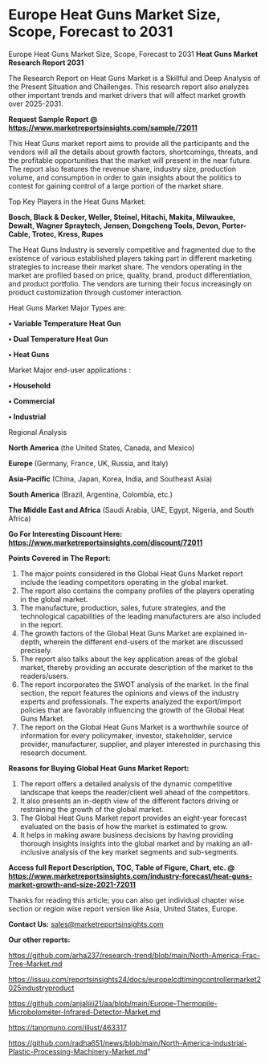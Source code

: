 # Europe Heat Guns Market Size, Scope, Forecast to 2031
 Europe Heat Guns Market Size, Scope, Forecast to 2031
<strong>Heat Guns Market Research Report 2031</strong>

The Research Report on Heat Guns Market is a Skillful and Deep Analysis of the Present Situation and Challenges. This research report also analyzes other important trends and market drivers that will affect market growth over 2025-2031.

<strong>Request Sample Report @ <a href=https://www.marketreportsinsights.com/sample/72011>https://www.marketreportsinsights.com/sample/72011</a></strong>

This Heat Guns market report aims to provide all the participants and the vendors will all the details about growth factors, shortcomings, threats, and the profitable opportunities that the market will present in the near future. The report also features the revenue share, industry size, production volume, and consumption in order to gain insights about the politics to contest for gaining control of a large portion of the market share.

Top Key Players in the Heat Guns Market:

<strong>Bosch, Black & Decker, Weller, Steinel, Hitachi, Makita, Milwaukee, Dewalt, Wagner Spraytech, Jensen, Dongcheng Tools, Devon, Porter-Cable, Trotec, Kress, Rupes</strong>

The Heat Guns Industry is severely competitive and fragmented due to the existence of various established players taking part in different marketing strategies to increase their market share. The vendors operating in the market are profiled based on price, quality, brand, product differentiation, and product portfolio. The vendors are turning their focus increasingly on product customization through customer interaction.

Heat Guns Market Major Types are:

<strong>• Variable Temperature Heat Gun

• Dual Temperature Heat Gun

• Heat Guns</strong>

Market Major end-user applications :

<strong>• Household

• Commercial

• Industrial</strong>

Regional Analysis

</u><strong><b>North America</b></strong> (the United States, Canada, and Mexico)

<strong><b>Europe </b></strong>(Germany, France, UK, Russia, and Italy)

<strong><b>Asia-Pacific</b></strong> (China, Japan, Korea, India, and Southeast Asia)

<strong><b>South America</b></strong> (Brazil, Argentina, Colombia, etc.)

<strong><b>The Middle East and Africa</b></strong> (Saudi Arabia, UAE, Egypt, Nigeria, and South Africa)

<strong>Go For Interesting Discount Here: <a href=https://www.marketreportsinsights.com/discount/72011>https://www.marketreportsinsights.com/discount/72011</a></strong>

<strong>Points Covered in The Report:</strong>
<ol>
  <li>The major points considered in the Global Heat Guns Market report include the leading competitors operating in the global market.</li>
  <li>The report also contains the company profiles of the players operating in the global market.</li>
  <li>The manufacture, production, sales, future strategies, and the technological capabilities of the leading manufacturers are also included in the report.</li>
  <li>The growth factors of the Global Heat Guns Market are explained in-depth, wherein the different end-users of the market are discussed precisely.</li>
  <li>The report also talks about the key application areas of the global market, thereby providing an accurate description of the market to the readers/users.</li>
  <li>The report incorporates the SWOT analysis of the market. In the final section, the report features the opinions and views of the industry experts and professionals. The experts analyzed the export/import policies that are favorably influencing the growth of the Global Heat Guns Market.</li>
  <li>The report on the Global Heat Guns Market is a worthwhile source of information for every policymaker, investor, stakeholder, service provider, manufacturer, supplier, and player interested in purchasing this research document.</li>
</ol>
<strong>Reasons for Buying Global Heat Guns Market Report:</strong>

<ol>
  <li>The report offers a detailed analysis of the dynamic competitive landscape that keeps the reader/client well ahead of the competitors.</li>
  <li>It also presents an in-depth view of the different factors driving or restraining the growth of the global market.</li>
  <li>The Global Heat Guns Market report provides an eight-year forecast evaluated on the basis of how the market is estimated to grow.</li>
  <li>It helps in making aware business decisions by having providing thorough insights insights into the global market and by making an all-inclusive analysis of the key market segments and sub-segments.</li>
</ol>
<strong>Access full Report Description, TOC, Table of Figure, Chart, etc. @ <a href=https://www.marketreportsinsights.com/industry-forecast/heat-guns-market-growth-and-size-2021-72011>https://www.marketreportsinsights.com/industry-forecast/heat-guns-market-growth-and-size-2021-72011</a></strong>


Thanks for reading this article; you can also get individual chapter wise section or region wise report version like Asia, United States, Europe.

<strong>Contact Us:</strong>
sales@marketreportsinsights.com

<strong>Our other reports:</strong>

<a href=https://github.com/arha237/research-trend/blob/main/North-America-Frac-Tree-Market.md>https://github.com/arha237/research-trend/blob/main/North-America-Frac-Tree-Market.md</a>

<a href=https://issuu.com/reportsinsights24/docs/europelcdtimingcontrollermarket2025industryproduct>https://issuu.com/reportsinsights24/docs/europelcdtimingcontrollermarket2025industryproduct</a>

<a href=https://github.com/anjaliiii21/aa/blob/main/Europe-Thermopile-Microbolometer-Infrared-Detector-Market.md>https://github.com/anjaliiii21/aa/blob/main/Europe-Thermopile-Microbolometer-Infrared-Detector-Market.md</a>

<a href=https://tanomuno.com/illust/463317>https://tanomuno.com/illust/463317</a>

<a href=https://github.com/radha651/news/blob/main/North-America-Industrial-Plastic-Processing-Machinery-Market.md>https://github.com/radha651/news/blob/main/North-America-Industrial-Plastic-Processing-Machinery-Market.md</a>"
